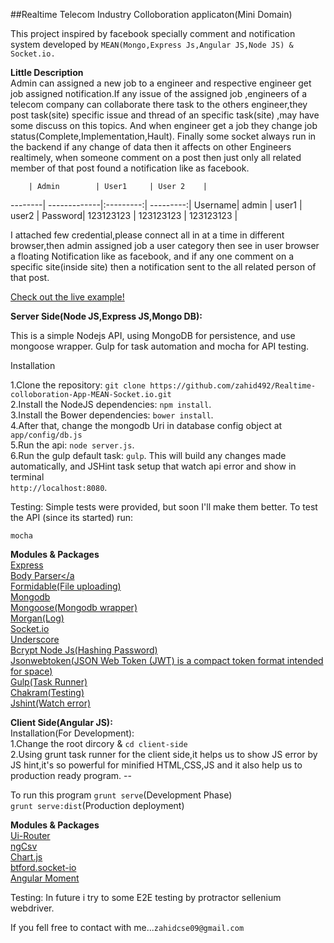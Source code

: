 ##Realtime Telecom Industry Colloboration applicaton(Mini Domain)

This project inspired by facebook specially comment and notification system developed by `MEAN(Mongo,Express Js,Angular JS,Node JS) & Socket.io.`

**Little Description** </br>
Admin can assigned a new job to a engineer and respective engineer get job assigned notification.If any issue of the assigned job ,engineers of a telecom company can collaborate there task to the others engineer,they post task(site) specific issue and thread of an specific task(site) ,may have some discuss on this topics. And when engineer get a job they change job status(Complete,Implementation,Hault). Finally some socket always run in the backend if any change of data then it affects on other Engineers realtimely, when someone comment on a post then just only all related member of that post found a notification like as facebook.




        | Admin        | User1     | User 2    |
--------| -------------|:---------:| ---------:|
Username| admin        | user1     | user2     |
Password| 123123123    | 123123123 | 123123123 |


I attached few credential,please connect all in at a time in different browser,then admin assigned job a user category then see in user browser a floating Notification like as facebook, and if any one comment on a specific site(inside site) then a notification sent to the all related person of that post. 


<a href="http://telecom-zahid492.rhcloud.com/">Check out the live example!</a>


<b>Server Side(Node JS,Express JS,Mongo DB):</b>

This is a simple Nodejs API, using MongoDB for persistence, and use mongoose wrapper. Gulp for task automation and mocha for API testing.


Installation

1.Clone the repository: `git clone https://github.com/zahid492/Realtime-colloboration-App-MEAN-Socket.io.git`</br>
2.Install the NodeJS dependencies: `npm install`.</br>
3.Install the Bower dependencies: `bower install`.</br>
4.After that, change the mongodb Uri in database config object at `app/config/db.js`</br>
5.Run the api: `node server.js`.</br>
6.Run the gulp default task: `gulp`. This will build any changes made automatically, and JSHint task setup that watch api error and show in terminal</br>
      `http://localhost:8080`.</br>

Testing:
Simple tests were provided, but soon I'll make them better.
To test the API (since its started) run:

	mocha
	
<b>Modules & Packages</b>
     </br>
    <a href="http://expressjs.com/">Express</a> </br>
    <a href="https://github.com/expressjs/body-parser">Body Parser</a </br>
    <a href="https://github.com/felixge/node-formidable">Formidable(File uploading)</a> </br>
    <a href="https://www.npmjs.com/package/mongodb">Mongodb</a> </br>
    <a href="https://www.npmjs.com/package/mongoose">Mongoose(Mongodb wrapper)</a> </br>
    <a href="https://www.npmjs.com/package/morgan">Morgan(Log)</a> </br>
    <a href="https://www.npmjs.com/package/socket.io">Socket.io</a> </br>
    <a href="https://www.npmjs.com/package/underscore">Underscore</a> </br>
    <a href="https://www.npmjs.com/package/bcrypt-nodejs">Bcrypt Node Js(Hashing Password)</a> </br>
    <a href="https://www.npmjs.com/package/json-web-token">Jsonwebtoken(JSON Web Token (JWT) is a compact token format intended for space)</a> </br>
    <a href="https://www.npmjs.com/package/gulp">Gulp(Task Runner)</a> </br>
    <a href="https://www.npmjs.com/package/chakram">Chakram(Testing)</a> </br>
    <a href="https://www.npmjs.com/package/jshint">Jshint(Watch error)</a> </br>
    
<b>Client Side(Angular JS):</b> </br>
Installation(For Development):</br>
 1.Change the root dircory & `cd client-side` </br>
 2.Using grunt task runner for the client side,it helps us to show JS error by JS hint,it's so powerful for minified HTML,CSS,JS and it also help us to production ready program. --</br>
 
 To run this program
 `grunt serve`(Development Phase) </br>
 `grunt serve:dist`(Production deployment) 
 
 <b>Modules & Packages</b> </br>
 <a href="https://github.com/angular-ui/ui-router">Ui-Router</a></br>
 <a href="https://github.com/asafdav/ng-csv">ngCsv</a></br>
 <a href="http://jtblin.github.io/angular-chart.js/">Chart.js</a></br> 
 <a href="https://github.com/btford/angular-socket-io">btford.socket-io</a></br> 
 <a href="https://github.com/urish/angular-moment">Angular Moment</a></br> 
 
 
 Testing:
 In future i try to some E2E testing by protractor sellenium webdriver.
 
 If you fell free to contact with me...`zahidcse09@gmail.com`
 
  
 



	
	



